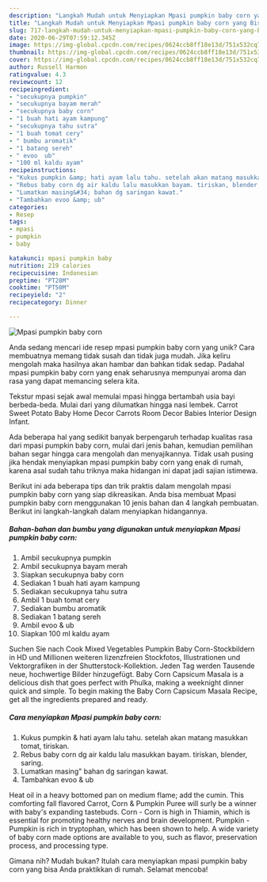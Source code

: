 ```yaml
---
description: "Langkah Mudah untuk Menyiapkan Mpasi pumpkin baby corn yang Bisa Manjain Lidah"
title: "Langkah Mudah untuk Menyiapkan Mpasi pumpkin baby corn yang Bisa Manjain Lidah"
slug: 717-langkah-mudah-untuk-menyiapkan-mpasi-pumpkin-baby-corn-yang-bisa-manjain-lidah
date: 2020-06-29T07:59:12.345Z
image: https://img-global.cpcdn.com/recipes/0624ccb8ff18e13d/751x532cq70/mpasi-pumpkin-baby-corn-foto-resep-utama.jpg
thumbnail: https://img-global.cpcdn.com/recipes/0624ccb8ff18e13d/751x532cq70/mpasi-pumpkin-baby-corn-foto-resep-utama.jpg
cover: https://img-global.cpcdn.com/recipes/0624ccb8ff18e13d/751x532cq70/mpasi-pumpkin-baby-corn-foto-resep-utama.jpg
author: Russell Harmon
ratingvalue: 4.3
reviewcount: 12
recipeingredient:
- "secukupnya pumpkin"
- "secukupnya bayam merah"
- "secukupnya baby corn"
- "1 buah hati ayam kampung"
- "secukupnya tahu sutra"
- "1 buah tomat cery"
- " bumbu aromatik"
- "1 batang sereh"
- " evoo  ub"
- "100 ml kaldu ayam"
recipeinstructions:
- "Kukus pumpkin &amp; hati ayam lalu tahu. setelah akan matang masukkan tomat, tiriskan."
- "Rebus baby corn dg air kaldu lalu masukkan bayam. tiriskan, blender, saring."
- "Lumatkan masing&#34; bahan dg saringan kawat."
- "Tambahkan evoo &amp; ub"
categories:
- Resep
tags:
- mpasi
- pumpkin
- baby

katakunci: mpasi pumpkin baby 
nutrition: 219 calories
recipecuisine: Indonesian
preptime: "PT28M"
cooktime: "PT50M"
recipeyield: "2"
recipecategory: Dinner

---
```



![Mpasi pumpkin baby corn](https://img-global.cpcdn.com/recipes/0624ccb8ff18e13d/751x532cq70/mpasi-pumpkin-baby-corn-foto-resep-utama.jpg)

Anda sedang mencari ide resep mpasi pumpkin baby corn yang unik? Cara membuatnya memang tidak susah dan tidak juga mudah. Jika keliru mengolah maka hasilnya akan hambar dan bahkan tidak sedap. Padahal mpasi pumpkin baby corn yang enak seharusnya mempunyai aroma dan rasa yang dapat memancing selera kita.

Tekstur mpasi sejak awal memulai mpasi hingga bertambah usia bayi berbeda-beda. Mulai dari yang dilumatkan hingga nasi lembek. Carrot Sweet Potato Baby Home Decor Carrots Room Decor Babies Interior Design Infant.

Ada beberapa hal yang sedikit banyak berpengaruh terhadap kualitas rasa dari mpasi pumpkin baby corn, mulai dari jenis bahan, kemudian pemilihan bahan segar hingga cara mengolah dan menyajikannya. Tidak usah pusing jika hendak menyiapkan mpasi pumpkin baby corn yang enak di rumah, karena asal sudah tahu triknya maka hidangan ini dapat jadi sajian istimewa.


Berikut ini ada beberapa tips dan trik praktis dalam mengolah mpasi pumpkin baby corn yang siap dikreasikan. Anda bisa membuat Mpasi pumpkin baby corn menggunakan 10 jenis bahan dan 4 langkah pembuatan. Berikut ini langkah-langkah dalam menyiapkan hidangannya.

<!--inarticleads1-->

##### Bahan-bahan dan bumbu yang digunakan untuk menyiapkan Mpasi pumpkin baby corn:

1. Ambil secukupnya pumpkin
1. Ambil secukupnya bayam merah
1. Siapkan secukupnya baby corn
1. Sediakan 1 buah hati ayam kampung
1. Sediakan secukupnya tahu sutra
1. Ambil 1 buah tomat cery
1. Sediakan  bumbu aromatik
1. Sediakan 1 batang sereh
1. Ambil  evoo &amp; ub
1. Siapkan 100 ml kaldu ayam


Suchen Sie nach Cook Mixed Vegetables Pumpkin Baby Corn-Stockbildern in HD und Millionen weiteren lizenzfreien Stockfotos, Illustrationen und Vektorgrafiken in der Shutterstock-Kollektion. Jeden Tag werden Tausende neue, hochwertige Bilder hinzugefügt. Baby Corn Capsicum Masala is a delicious dish that goes perfect with Phulka, making a weeknight dinner quick and simple. To begin making the Baby Corn Capsicum Masala Recipe, get all the ingredients prepared and ready. 

<!--inarticleads2-->

##### Cara menyiapkan Mpasi pumpkin baby corn:

1. Kukus pumpkin &amp; hati ayam lalu tahu. setelah akan matang masukkan tomat, tiriskan.
1. Rebus baby corn dg air kaldu lalu masukkan bayam. tiriskan, blender, saring.
1. Lumatkan masing&#34; bahan dg saringan kawat.
1. Tambahkan evoo &amp; ub


Heat oil in a heavy bottomed pan on medium flame; add the cumin. This comforting fall flavored Carrot, Corn &amp; Pumpkin Puree will surly be a winner with baby&#39;s expanding tastebuds. Corn - Corn is high in Thiamin, which is essential for promoting healthy nerves and brain development. Pumpkin - Pumpkin is rich in tryptophan, which has been shown to help. A wide variety of baby corn made options are available to you, such as flavor, preservation process, and processing type. 

Gimana nih? Mudah bukan? Itulah cara menyiapkan mpasi pumpkin baby corn yang bisa Anda praktikkan di rumah. Selamat mencoba!
